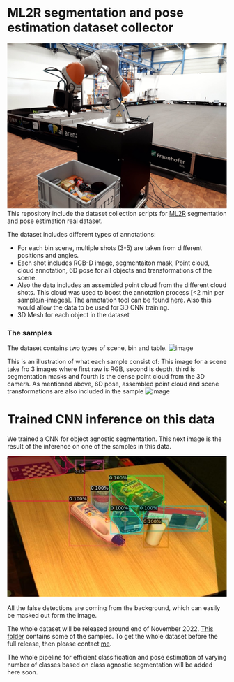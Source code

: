 # ML2R segmentation and pose estimation dataset collector
![image info](./images/iiwa.jpg)
This repository include the dataset collection scripts for [ML2R](https://www.ml2r.de/) segmentation and pose estimation real dataset.

The dataset includes different types of annotations:
- For each bin scene, multiple shots (3-5) are taken from different positions and angles.
- Each shot includes RGB-D image, segmentaiton mask, Point cloud, cloud annotation, 6D pose for all objects and transformations of the scene.
- Also the data includes an assembled point cloud from the different cloud shots. This cloud was used to boost the annotation process [<2 min per sample/n-images]. The annotation tool can be found [here](https://github.com/FLW-TUDO/3d_annotation_tool). Also this would allow the data to be used for 3D CNN training.
- 3D Mesh for each object in the dataset

### The samples

The dataset contains two types of scene, bin and table.
![image](./images/bin_table_samples.png)

This is an illustration of what each sample consist of:
This image for a scene take fro 3 images where first raw is RGB, second is depth, third is segmentation masks and fourth is the dense point cloud from the 3D camera. As mentioned above, 6D pose, assembled point cloud and scene transformations are also included in the sample
![image](./images/bin_scene.png)

# Trained CNN inference on this data
We trained a CNN for object agnostic segmentation. This next image is the result of the inference on one of the samples in this data.

![image](./images/inference.jpg)

All the false detections are coming from the background, which can easily be masked out form the image.

The whole dataset will be released around end of November 2022. [This folder](https://tu-dortmund.sciebo.de/s/sncfv4ewSyblVtv) contains some of the samples. To get the whole dataset before the full release, then please contact [me](mailto:anas.gouda@tu-dortmund.de).

The whole pipeline for efficient classification and pose estimation of varying number of classes based on class agnostic segmentation will be added here soon.
